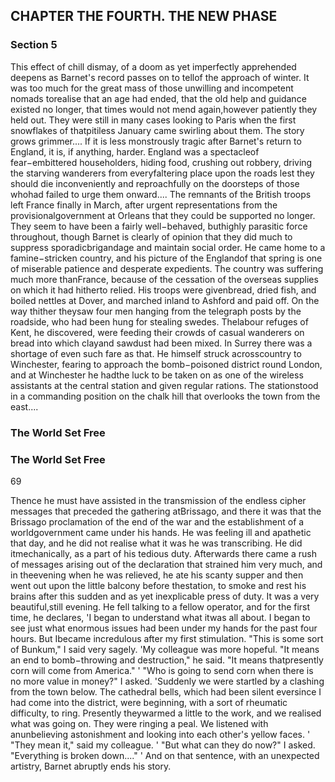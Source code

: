 ## CHAPTER THE FOURTH. THE NEW PHASE

### Section 5

This effect of chill dismay, of a doom as yet imperfectly apprehended deepens as Barnet's record passes on to tellof the approach of winter. It was too much for the great mass of those unwilling and incompetent nomads torealise that an age had ended, that the old help and guidance existed no longer, that times would not mend again,however patiently they held out. They were still in many cases looking to Paris when the first snowflakes of thatpitiless January came swirling about them. The story grows grimmer....
If it is less monstrously tragic after Barnet's return to England, it is, if anything, harder. England was a spectacleof fear−embittered householders, hiding food, crushing out robbery, driving the starving wanderers from everyfaltering place upon the roads lest they should die inconveniently and reproachfully on the doorsteps of those whohad failed to urge them onward....
The remnants of the British troops left France finally in March, after urgent representations from the provisionalgovernment at Orleans that they could be supported no longer. They seem to have been a fairly well−behaved, buthighly parasitic force throughout, though Barnet is clearly of opinion that they did much to suppress sporadicbrigandage and maintain social order. He came home to a famine−stricken country, and his picture of the Englandof that spring is one of miserable patience and desperate expedients. The country was suffering much more thanFrance, because of the cessation of the overseas supplies on which it had hitherto relied. His troops were givenbread, dried fish, and boiled nettles at Dover, and marched inland to Ashford and paid off. On the way thither theysaw four men hanging from the telegraph posts by the roadside, who had been hung for stealing swedes. Thelabour refuges of Kent, he discovered, were feeding their crowds of casual wanderers on bread into which clayand sawdust had been mixed. In Surrey there was a shortage of even such fare as that. He himself struck acrosscountry to Winchester, fearing to approach the bomb−poisoned district round London, and at Winchester he hadthe luck to be taken on as one of the wireless assistants at the central station and given regular rations. The stationstood in a commanding position on the chalk hill that overlooks the town from the east....
### The World Set Free

### The World Set Free
69


Thence he must have assisted in the transmission of the endless cipher messages that preceded the gathering atBrissago, and there it was that the Brissago proclamation of the end of the war and the establishment of a worldgovernment came under his hands.
He was feeling ill and apathetic that day, and he did not realise what it was he was transcribing. He did itmechanically, as a part of his tedious duty.
Afterwards there came a rush of messages arising out of the declaration that strained him very much, and in theevening when he was relieved, he ate his scanty supper and then went out upon the little balcony before thestation, to smoke and rest his brains after this sudden and as yet inexplicable press of duty. It was a very beautiful,still evening. He fell talking to a fellow operator, and for the first time, he declares, 'I began to understand what itwas all about. I began to see just what enormous issues had been under my hands for the past four hours. But Ibecame incredulous after my first stimulation. "This is some sort of Bunkum," I said very sagely.
'My colleague was more hopeful. "It means an end to bomb−throwing and destruction," he said. "It means thatpresently corn will come from America."
' "Who is going to send corn when there is no more value in money?" I asked.
'Suddenly we were startled by a clashing from the town below. The cathedral bells, which had been silent eversince I had come into the district, were beginning, with a sort of rheumatic difficulty, to ring. Presently theywarmed a little to the work, and we realised what was going on. They were ringing a peal. We listened with anunbelieving astonishment and looking into each other's yellow faces.
' "They mean it," said my colleague.
' "But what can they do now?" I asked. "Everything is broken down...." '
And on that sentence, with an unexpected artistry, Barnet abruptly ends his story.